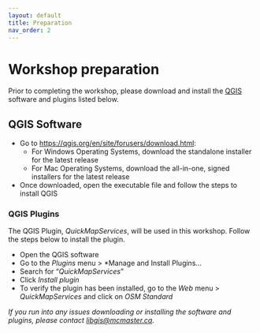 ```yaml
---
layout: default
title: Preparation
nav_order: 2
---
```


<!-- Edit the content below for the workshop in question. Once you're ready to publish, remove the comment characters e.g. "<!--" at the start and end -->

# Workshop preparation 

Prior to completing the workshop, please download and install the [QGIS](https://qgis.org/en/site/) software and plugins listed below.
  
## QGIS Software
- Go to https://qgis.org/en/site/forusers/download.html:
  - For Windows Operating Systems, download the standalone installer for the latest release
  - For Mac Operating Systems, download the all-in-one, signed installers for the latest release
- Once downloaded, open the executable file and follow the steps to install QGIS
 
### QGIS Plugins

The QGIS Plugin, *QuickMapServices*, will be used in this workshop. Follow the steps below to install the plugin.

- Open the QGIS software
- Go to the *Plugins* menu > *Manage and Install Plugins… 
- Search for “*QuickMapServices*”
- Click *Install plugin*
- To verify the plugin has been installed, go to the *Web* menu > *QuickMapServices* and click on *OSM Standard*

*If you run into any issues downloading or installing the software and plugins, please contact libgis@mcmaster.ca.*

